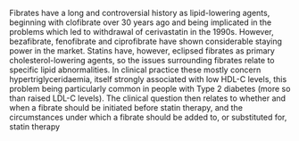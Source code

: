 Fibrates have a long and controversial history as lipid-lowering agents, beginning with clofibrate
over 30 years ago and being implicated in the problems which led to withdrawal of cerivastatin
in the 1990s. However, bezafibrate, fenofibrate and ciprofibrate have shown considerable staying
power in the market. Statins have, however, eclipsed fibrates as primary cholesterol-lowering
agents, so the issues surrounding fibrates relate to specific lipid abnormalities. In clinical practice
these mostly concern hypertriglyceridaemia, itself strongly associated with low HDL-C levels,
this problem being particularly common in people with Type 2 diabetes (more so than raised
LDL-C levels).
The clinical question then relates to whether and when a fibrate should be initiated before statin
therapy, and the circumstances under which a fibrate should be added to, or substituted for,
statin therapy
